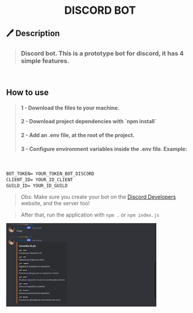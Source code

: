 <h1 align="center">
DISCORD BOT
</h1>

<h2>🖊️ Description</h2>

> <h3>Discord bot. This is a prototype bot for discord, it has 4 simple features. </h3>

<br>

<h2>How to use</h2>

> <h4>1 - Download the files to your machine. </h4>
>
> <h4> 2 - Download project dependencies with `npm install` </h4>
>
> <h4>2 - Add an .env file, at the root of the project.</h4>
>
> <h4> 3 - Configure environment variables inside the .env file. Example: </h4>
<br>

~~~
BOT_TOKEN= YOUR_TOKEN_BOT_DISCORD
CLIENT_ID= YOUR_ID_CLIENT
GUILD_ID= YOUR_ID_GUILD
~~~

> Obs: Make sure you create your bot on the [Discord Developers](https://discord.com/developers/applications) website, and the server too!

<p>

> After that, run the application with `npm .` or `npm index.js`

</p>

<img width="80%" src="./imgs/example-use.png">
